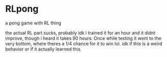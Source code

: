 # RLpong
a pong game with RL thing

the actual RL part sucks, probably idk i trained it for an hour and it didnt improve, though i heard it takes 90 hours. Once while testing it went to the very bottom, where theres a 1/4 chance for it to win lol. idk if this is a weird behavior or if it actually learned this. 
